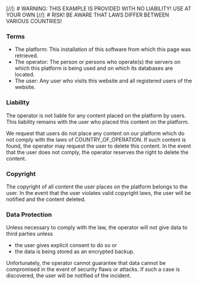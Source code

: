 [//]: # WARNING: THIS EXAMPLE IS PROVIDED WITH NO LIABILITY! USE AT YOUR OWN
[//]: #          RISK! BE AWARE THAT LAWS DIFFER BETWEEN VARIOUS COUNTRIES!

### Terms

  * The platform: This installation of this software from which this page was
    retrieved.
  * The operator: The person or persons who operate(s) the servers on which this
    platform is being used and on which its databases are located.
  * The user: Any user who visits this website and all registered users of the
    website.

### Liability

The operator is not liable for any content placed on the platform by users. This
liability remains with the user who placed this content on the platform.

We request that users do not place any content on our platform which do not
comply with the laws of COUNTRY_OF_OPERATION. If such content is found, the
operator may request the user to delete this content. In the event that the user
does not comply, the operator reserves the right to delete the content.

### Copyright

The copyright of all content the user places on the platform belongs to the
user. In the event that the user violates valid copyright laws, the user will be
notified and the content deleted.

### Data Protection

Unless necessary to comply with the law, the operator will not give data to
third parties unless

  * the user gives explicit consent to do so or
  * the data is being stored as an encrypted backup.

Unfortunately, the operator cannot guarantee that data cannot be compromised in
the event of security flaws or attacks. If such a case is discovered, the user
will be notified of the incident.
